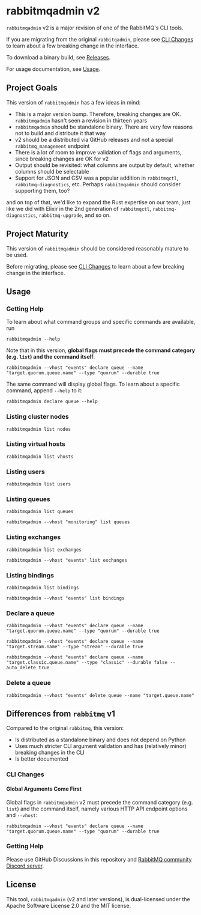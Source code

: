 # rabbitmqadmin v2

`rabbitmqadmin` v2 is a major revision of one of the RabbitMQ's CLI tools.

If you are migrating from the original `rabbitqadmin`, please see [CLI Changes](#cli-changes)
to learn about a few breaking change in the interface.

To download a binary build, see [Releases](https://github.com/rabbitmq/rabbitmqadmin-ng/releases).

For usage documentation, see [Usage](#usage).


## Project Goals

This version of `rabbitmqadmin` has a few ideas in mind:

 * This is a major version bump. Therefore, breaking changes are OK. `rabbitmqadmin` hasn't seen a revision in thirteen years
 * `rabbitmqadmin` should be standalone binary. There are very few reasons not to build and distribute it that way
 * v2 should be a distributed via GitHub releases and not a special `rabbitmq_management` endpoint
 * There is a lot of room to improve validation of flags and arguments, since breaking changes are OK for v2
 * Output should be revisited: what columns are output by default, whether columns should be selectable
 * Support for JSON and CSV was a popular addition in `rabbitmqctl`, `rabbitmq-diagnostics`, etc. Perhaps `rabbitmqadmin` should consider supporting them, too?

and on top of that, we'd like to expand the Rust expertise on our team, just like
we did with Elixir in the 2nd generation of `rabbitmqctl`, `rabbitmq-diagnostics`, `rabbitmq-upgrade`,
and so on.

## Project Maturity

This version of `rabbitmqadmin` should be considered reasonably mature to be used.

Before migrating, please see [CLI Changes](#cli-changes) to learn about a few breaking change in the interface.


## Usage

### Getting Help

To learn about what command groups and specific commands are available, run

``` shell
rabbitmqadmin --help
```

Note that in this version, **global flags must precede the command category (e.g. `list`) and the command itself**:

```shell
rabbitmqadmin --vhost "events" declare queue --name "target.quorum.queue.name" --type "quorum" --durable true
```

The same command will display global flags. To learn about a specific command, append
`--help` to it:

``` shell
rabbitmqadmin declare queue --help
```

### Listing cluster nodes

``` shell
rabbitmqadmin list nodes
```

### Listing virtual hosts

``` shell
rabbitmqadmin list vhosts
```

### Listing users

``` shell
rabbitmqadmin list users
```

### Listing queues

``` shell
rabbitmqadmin list queues
```

``` shell
rabbitmqadmin --vhost "monitoring" list queues
```

### Listing exchanges

``` shell
rabbitmqadmin list exchanges
```

``` shell
rabbitmqadmin --vhost "events" list exchanges
```

### Listing bindings

``` shell
rabbitmqadmin list bindings
```

``` shell
rabbitmqadmin --vhost "events" list bindings
```

### Declare a queue

```shell
rabbitmqadmin --vhost "events" declare queue --name "target.quorum.queue.name" --type "quorum" --durable true
```

```shell
rabbitmqadmin --vhost "events" declare queue --name "target.stream.name" --type "stream" --durable true
```

```shell
rabbitmqadmin --vhost "events" declare queue --name "target.classic.queue.name" --type "classic" --durable false --auto_delete true
```

### Delete a queue

``` shell
rabbitmqadmin --vhost "events" delete queue --name "target.queue.name"
```

## Differences from `rabbitmq` v1

Compared to the original `rabbitmq`, this version:

 * Is distributed as a standalone binary and does not depend on Python
 * Uses much stricter CLI argument validation and has (relatively minor) breaking changes in the CLI
 * Is better documented

### CLI Changes

#### Global Arguments Come First

Global flags in `rabbitmqadmin` v2 must precede the command category (e.g. `list`) and the command itself,
namely various HTTP API endpoint options and `--vhost`:

```shell
rabbitmqadmin --vhost "events" declare queue --name "target.quorum.queue.name" --type "quorum" --durable true
```

### Getting Help

Please use GitHub Discussions in this repository and [RabbitMQ community Discord server](https://rabbitmq.com/discord/).


## License

This tool, `rabbitmqadmin` (v2 and later versions), is dual-licensed under
the Apache Software License 2.0 and the MIT license.

